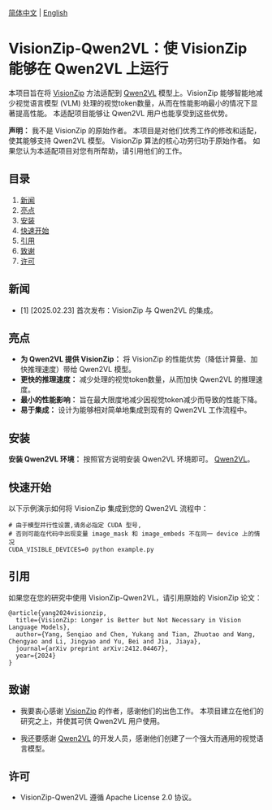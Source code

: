 [简体中文](./README-zh.md) | [English](./README.md)
# VisionZip-Qwen2VL：使 VisionZip 能够在 Qwen2VL 上运行

本项目旨在将 [VisionZip](https://github.com/dvlab-research/VisionZip) 方法适配到 [Qwen2VL](https://github.com/QwenLM/Qwen2.5-VL) 模型上。VisionZip 能够智能地减少视觉语言模型 (VLM) 处理的视觉token数量，从而在性能影响最小的情况下显著提高性能。 本适配项目能够让 Qwen2VL 用户也能享受到这些优势。

**声明：** 我不是 VisionZip 的原始作者。 本项目是对他们优秀工作的修改和适配，使其能够支持 Qwen2VL 模型。 VisionZip 算法的核心功劳归功于原始作者。 如果您认为本适配项目对您有所帮助，请引用他们的工作。

## 目录
1. [新闻](#新闻)
2. [亮点](#亮点)
3. [安装](#安装)
4. [快速开始](#快速开始)
5. [引用](#引用)
6. [致谢](#致谢)
7. [许可](#许可)
      
## 新闻
- [1] [2025.02.23] 首次发布：VisionZip 与 Qwen2VL 的集成。

## 亮点

- **为 Qwen2VL 提供 VisionZip：** 将 VisionZip 的性能优势（降低计算量、加快推理速度）带给 Qwen2VL 模型。
- **更快的推理速度：** 减少处理的视觉token数量，从而加快 Qwen2VL 的推理速度。
- **最小的性能影响：** 旨在最大限度地减少因视觉token减少而导致的性能下降。
- **易于集成：** 设计为能够相对简单地集成到现有的 Qwen2VL 工作流程中。

## 安装

**安装 Qwen2VL 环境：** 按照官方说明安装 Qwen2VL 环境即可。
    [Qwen2VL](https://github.com/QwenLM/Qwen2.5-VL?tab=readme-ov-file#quickstart)。


## 快速开始

以下示例演示如何将 VisionZip 集成到您的 Qwen2VL 流程中：

```
# 由于模型并行性设置,请务必指定 CUDA 型号,
# 否则可能在代码中出现变量 image_mask 和 image_embeds 不在同一 device 上的情况
CUDA_VISIBLE_DEVICES=0 python example.py
```

## 引用

如果您在您的研究中使用 VisionZip-Qwen2VL，请引用原始的 VisionZip 论文：

```
@article{yang2024visionzip,
  title={VisionZip: Longer is Better but Not Necessary in Vision Language Models},
  author={Yang, Senqiao and Chen, Yukang and Tian, Zhuotao and Wang, Chengyao and Li, Jingyao and Yu, Bei and Jia, Jiaya},
  journal={arXiv preprint arXiv:2412.04467},
  year={2024}
}
```

## 致谢

- 我要衷心感谢 [VisionZip](https://github.com/dvlab-research/VisionZip) 的作者，感谢他们的出色工作。 本项目建立在他们的研究之上，并使其可供 Qwen2VL 用户使用。

- 我还要感谢 [Qwen2VL](https://qwen.modelscope.cn/) 的开发人员，感谢他们创建了一个强大而通用的视觉语言模型。

## 许可

- VisionZip-Qwen2VL 遵循 Apache License 2.0 协议。
```
